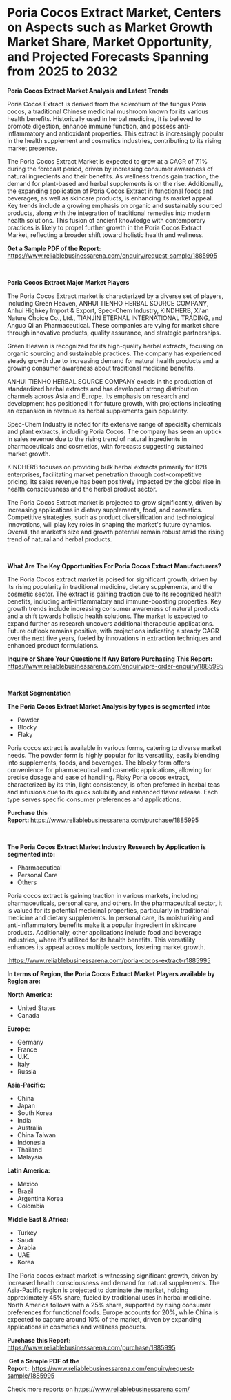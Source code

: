 <p><h1>Poria Cocos Extract Market, Centers on Aspects such as Market Growth Market Share, Market Opportunity, and Projected Forecasts Spanning from 2025 to 2032</h1></p><p><strong>Poria Cocos Extract Market Analysis and Latest Trends</strong></p>
<p><p>Poria Cocos Extract is derived from the sclerotium of the fungus Poria cocos, a traditional Chinese medicinal mushroom known for its various health benefits. Historically used in herbal medicine, it is believed to promote digestion, enhance immune function, and possess anti-inflammatory and antioxidant properties. This extract is increasingly popular in the health supplement and cosmetics industries, contributing to its rising market presence.</p><p>The Poria Cocos Extract Market is expected to grow at a CAGR of 7.1% during the forecast period, driven by increasing consumer awareness of natural ingredients and their benefits. As wellness trends gain traction, the demand for plant-based and herbal supplements is on the rise. Additionally, the expanding application of Poria Cocos Extract in functional foods and beverages, as well as skincare products, is enhancing its market appeal. Key trends include a growing emphasis on organic and sustainably sourced products, along with the integration of traditional remedies into modern health solutions. This fusion of ancient knowledge with contemporary practices is likely to propel further growth in the Poria Cocos Extract Market, reflecting a broader shift toward holistic health and wellness.</p></p>
<p><strong>Get a Sample PDF of the Report:&nbsp;</strong> <a href="https://www.reliablebusinessarena.com/enquiry/request-sample/1885995?utm_campaign=3569&utm_medium=2&utm_source=Github&utm_content=ia&utm_term=02042025&utm_id=poria-cocos-extract">https://www.reliablebusinessarena.com/enquiry/request-sample/1885995</a></p>
<p>&nbsp;</p>
<p><strong>Poria Cocos Extract Major Market Players</strong></p>
<p><p>The Poria Cocos Extract market is characterized by a diverse set of players, including Green Heaven, ANHUI TIENHO HERBAL SOURCE COMPANY, Anhui Highkey Import & Export, Spec-Chem Industry, KINDHERB, Xi'an Nature Choice Co., Ltd., TIANJIN ETERNAL INTERNATIONAL TRADING, and Anguo Qi an Pharmaceutical. These companies are vying for market share through innovative products, quality assurance, and strategic partnerships.</p><p>Green Heaven is recognized for its high-quality herbal extracts, focusing on organic sourcing and sustainable practices. The company has experienced steady growth due to increasing demand for natural health products and a growing consumer awareness about traditional medicine benefits.</p><p>ANHUI TIENHO HERBAL SOURCE COMPANY excels in the production of standardized herbal extracts and has developed strong distribution channels across Asia and Europe. Its emphasis on research and development has positioned it for future growth, with projections indicating an expansion in revenue as herbal supplements gain popularity.</p><p>Spec-Chem Industry is noted for its extensive range of specialty chemicals and plant extracts, including Poria Cocos. The company has seen an uptick in sales revenue due to the rising trend of natural ingredients in pharmaceuticals and cosmetics, with forecasts suggesting sustained market growth.</p><p>KINDHERB focuses on providing bulk herbal extracts primarily for B2B enterprises, facilitating market penetration through cost-competitive pricing. Its sales revenue has been positively impacted by the global rise in health consciousness and the herbal product sector.</p><p>The Poria Cocos Extract market is projected to grow significantly, driven by increasing applications in dietary supplements, food, and cosmetics. Competitive strategies, such as product diversification and technological innovations, will play key roles in shaping the market's future dynamics. Overall, the market's size and growth potential remain robust amid the rising trend of natural and herbal products.</p></p>
<p>&nbsp;</p>
<p><strong>What Are The Key Opportunities For Poria Cocos Extract Manufacturers?</strong></p>
<p><p>The Poria Cocos extract market is poised for significant growth, driven by its rising popularity in traditional medicine, dietary supplements, and the cosmetic sector. The extract is gaining traction due to its recognized health benefits, including anti-inflammatory and immune-boosting properties. Key growth trends include increasing consumer awareness of natural products and a shift towards holistic health solutions. The market is expected to expand further as research uncovers additional therapeutic applications. Future outlook remains positive, with projections indicating a steady CAGR over the next five years, fueled by innovations in extraction techniques and enhanced product formulations.</p></p>
<p><strong>Inquire or Share Your Questions If Any Before Purchasing This Report:</strong> <a href="https://www.reliablebusinessarena.com/enquiry/pre-order-enquiry/1885995?utm_campaign=3569&utm_medium=2&utm_source=Github&utm_content=ia&utm_term=02042025&utm_id=poria-cocos-extract">https://www.reliablebusinessarena.com/enquiry/pre-order-enquiry/1885995</a></p>
<p>&nbsp;</p>
<p><strong>Market Segmentation</strong></p>
<p><strong>The Poria Cocos Extract Market Analysis by types is segmented into:</strong></p>
<p><ul><li>Powder</li><li>Blocky</li><li>Flaky</li></ul></p>
<p><p>Poria cocos extract is available in various forms, catering to diverse market needs. The powder form is highly popular for its versatility, easily blending into supplements, foods, and beverages. The blocky form offers convenience for pharmaceutical and cosmetic applications, allowing for precise dosage and ease of handling. Flaky Poria cocos extract, characterized by its thin, light consistency, is often preferred in herbal teas and infusions due to its quick solubility and enhanced flavor release. Each type serves specific consumer preferences and applications.</p></p>
<p><strong>Purchase this Report:&nbsp;</strong><a href="https://www.reliablebusinessarena.com/purchase/1885995?utm_campaign=3569&utm_medium=2&utm_source=Github&utm_content=ia&utm_term=02042025&utm_id=poria-cocos-extract">https://www.reliablebusinessarena.com/purchase/1885995</a></p>
<p>&nbsp;</p>
<p><strong>The Poria Cocos Extract Market Industry Research by Application is segmented into:</strong></p>
<p><ul><li>Pharmaceutical</li><li>Personal Care</li><li>Others</li></ul></p>
<p><p>Poria cocos extract is gaining traction in various markets, including pharmaceuticals, personal care, and others. In the pharmaceutical sector, it is valued for its potential medicinal properties, particularly in traditional medicine and dietary supplements. In personal care, its moisturizing and anti-inflammatory benefits make it a popular ingredient in skincare products. Additionally, other applications include food and beverage industries, where it's utilized for its health benefits. This versatility enhances its appeal across multiple sectors, fostering market growth.</p></p>
<p><a href="https://www.reliablebusinessarena.com/poria-cocos-extract-r1885995?utm_campaign=3569&utm_medium=2&utm_source=Github&utm_content=ia&utm_term=02042025&utm_id=poria-cocos-extract">&nbsp;https://www.reliablebusinessarena.com/poria-cocos-extract-r1885995</a></p>
<p><strong>In terms of Region, the Poria Cocos Extract Market Players available by Region are:</strong></p>
<p>
    <p> <strong> North America: </strong>
        <ul>
            <li>United States</li>
            <li>Canada</li>
        </ul>
        </p> 
    <p> <strong> Europe: </strong>
        <ul>
            <li>Germany</li>
            <li>France</li>
            <li>U.K.</li>
            <li>Italy</li>
            <li>Russia</li>
        </ul>
        </p> 
    <p> <strong> Asia-Pacific: </strong>
        <ul>
            <li>China</li>
            <li>Japan</li>
            <li>South Korea</li>
            <li>India</li>
            <li>Australia</li>
            <li>China Taiwan</li>
            <li>Indonesia</li>
            <li>Thailand</li>
            <li>Malaysia</li>
        </ul>
        </p> 
    <p> <strong> Latin America: </strong>
        <ul>
            <li>Mexico</li>
            <li>Brazil</li>
            <li>Argentina Korea</li>
            <li>Colombia</li>
        </ul>
        </p> 
    <p> <strong> Middle East & Africa: </strong>
        <ul>
            <li>Turkey</li>
            <li>Saudi</li>
            <li>Arabia</li>
            <li>UAE</li>
            <li>Korea</li>
        </ul>
    </p>
    </p>
<p><p>The Poria cocos extract market is witnessing significant growth, driven by increased health consciousness and demand for natural supplements. The Asia-Pacific region is projected to dominate the market, holding approximately 45% share, fueled by traditional uses in herbal medicine. North America follows with a 25% share, supported by rising consumer preferences for functional foods. Europe accounts for 20%, while China is expected to capture around 10% of the market, driven by expanding applications in cosmetics and wellness products.</p></p>
<p><strong>Purchase this Report: </strong><a href="https://www.reliablebusinessarena.com/purchase/1885995?utm_campaign=3569&utm_medium=2&utm_source=Github&utm_content=ia&utm_term=02042025&utm_id=poria-cocos-extract">https://www.reliablebusinessarena.com/purchase/1885995</a></p>
<p>&nbsp;<strong>Get a Sample PDF of the Report:&nbsp;&nbsp;</strong><a href="https://www.reliablebusinessarena.com/enquiry/request-sample/1885995?utm_campaign=3569&utm_medium=2&utm_source=Github&utm_content=ia&utm_term=02042025&utm_id=poria-cocos-extract">https://www.reliablebusinessarena.com/enquiry/request-sample/1885995</a></p>
<p><strong></strong></p>
<p>Check more reports on <a href="https://www.reliablebusinessarena.com/?utm_campaign=3569&utm_medium=2&utm_source=Github&utm_content=ia&utm_term=02042025&utm_id=poria-cocos-extract">https://www.reliablebusinessarena.com/</a></p>